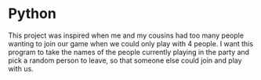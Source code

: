 # Python 
This project was inspired when me and my cousins had too many people wanting to join our game when we could only play with 4 people. I want this program to take the names of the people currently playing in the party and pick a random person to leave, so that someone else could join and play with us. 
